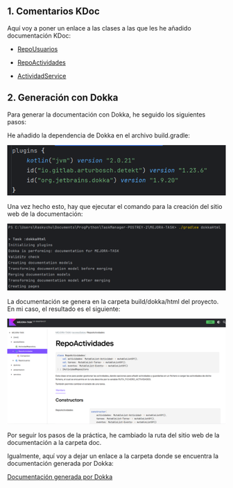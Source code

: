 
## 1. **Comentarios KDoc**

Aquí voy a poner un enlace a las clases a las que les he añadido documentación KDoc:

- [RepoUsuarios]()

- [RepoActividades]()

- [ActividadService]()

## 2. **Generación con Dokka**

Para generar la documentación con Dokka, he seguido los siguientes pasos:

He añadido la dependencia de Dokka en el archivo build.gradle:

![build_gradle_dokka.png](IMAGENES/DOCUMENTACION%20CON%20KDOC%20Y%20DOKKA/build_gradle_dokka.png)

Una vez hecho esto, hay que ejecutar el comando para la creación del sitio web de la documentación:

![Comando_dokka.png](IMAGENES/DOCUMENTACION%20CON%20KDOC%20Y%20DOKKA/Comando_dokka.png)

La documentación se genera en la carpeta build/dokka/html del proyecto. En mi caso, el resultado es el siguiente:

![dokka_resultado.png](IMAGENES/DOCUMENTACION%20CON%20KDOC%20Y%20DOKKA/dokka_resultado.png)

Por seguir los pasos de la práctica, he cambiado la ruta del sitio web de la documentación a la carpeta doc.

Igualmente, aquí voy a dejar un enlace a la carpeta donde se encuentra la documentación generada por Dokka:

[Documentación generada por Dokka]()